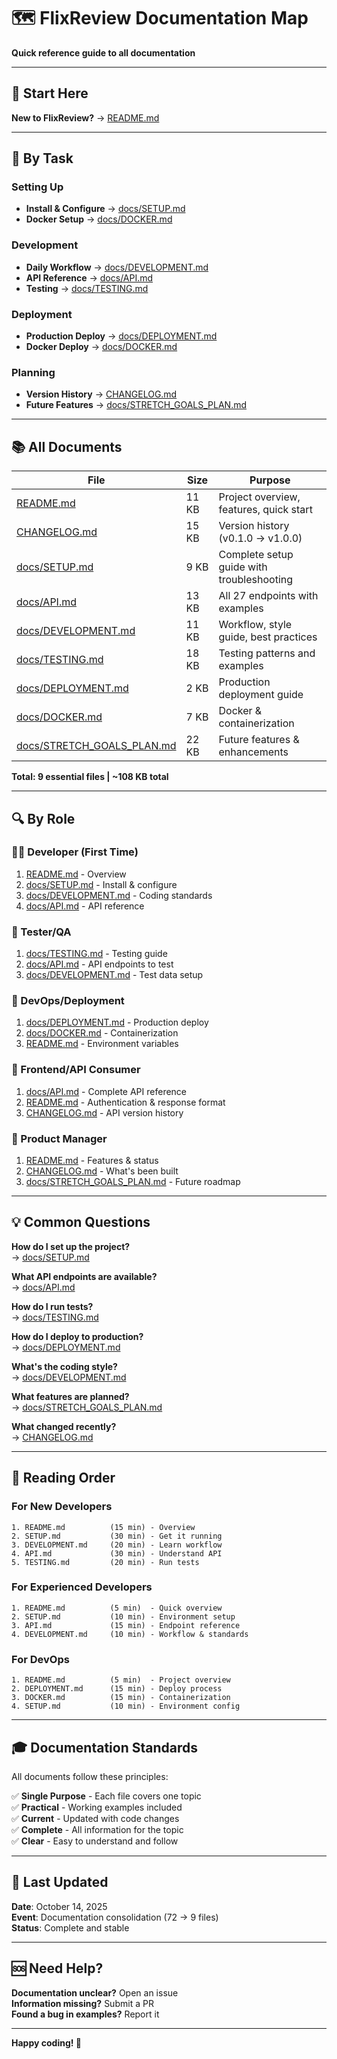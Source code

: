 # 🗺️ FlixReview Documentation Map

**Quick reference guide to all documentation**

---

## 📍 Start Here

**New to FlixReview?** → [README.md](../README.md)

---

## 🎯 By Task

### Setting Up
- **Install & Configure** → [docs/SETUP.md](docs/SETUP.md)
- **Docker Setup** → [docs/DOCKER.md](docs/DOCKER.md)

### Development
- **Daily Workflow** → [docs/DEVELOPMENT.md](docs/DEVELOPMENT.md)
- **API Reference** → [docs/API.md](docs/API.md)
- **Testing** → [docs/TESTING.md](docs/TESTING.md)

### Deployment
- **Production Deploy** → [docs/DEPLOYMENT.md](docs/DEPLOYMENT.md)
- **Docker Deploy** → [docs/DOCKER.md](docs/DOCKER.md)

### Planning
- **Version History** → [CHANGELOG.md](../CHANGELOG.md)
- **Future Features** → [docs/STRETCH_GOALS_PLAN.md](docs/STRETCH_GOALS_PLAN.md)

---

## 📚 All Documents

| File | Size | Purpose |
|------|------|---------|
| [README.md](../README.md) | 11 KB | Project overview, features, quick start |
| [CHANGELOG.md](../CHANGELOG.md) | 15 KB | Version history (v0.1.0 → v1.0.0) |
| [docs/SETUP.md](docs/SETUP.md) | 9 KB | Complete setup guide with troubleshooting |
| [docs/API.md](docs/API.md) | 13 KB | All 27 endpoints with examples |
| [docs/DEVELOPMENT.md](docs/DEVELOPMENT.md) | 11 KB | Workflow, style guide, best practices |
| [docs/TESTING.md](docs/TESTING.md) | 18 KB | Testing patterns and examples |
| [docs/DEPLOYMENT.md](docs/DEPLOYMENT.md) | 2 KB | Production deployment guide |
| [docs/DOCKER.md](docs/DOCKER.md) | 7 KB | Docker & containerization |
| [docs/STRETCH_GOALS_PLAN.md](docs/STRETCH_GOALS_PLAN.md) | 22 KB | Future features & enhancements |

**Total: 9 essential files | ~108 KB total**

---

## 🔍 By Role

### 👨‍💻 Developer (First Time)
1. [README.md](../README.md) - Overview
2. [docs/SETUP.md](docs/SETUP.md) - Install & configure
3. [docs/DEVELOPMENT.md](docs/DEVELOPMENT.md) - Coding standards
4. [docs/API.md](docs/API.md) - API reference

### 🧪 Tester/QA
1. [docs/TESTING.md](docs/TESTING.md) - Testing guide
2. [docs/API.md](docs/API.md) - API endpoints to test
3. [docs/DEVELOPMENT.md](docs/DEVELOPMENT.md) - Test data setup

### 🚀 DevOps/Deployment
1. [docs/DEPLOYMENT.md](docs/DEPLOYMENT.md) - Production deploy
2. [docs/DOCKER.md](docs/DOCKER.md) - Containerization
3. [README.md](../README.md) - Environment variables

### 📱 Frontend/API Consumer
1. [docs/API.md](docs/API.md) - Complete API reference
2. [README.md](../README.md) - Authentication & response format
3. [CHANGELOG.md](../CHANGELOG.md) - API version history

### 👔 Product Manager
1. [README.md](../README.md) - Features & status
2. [CHANGELOG.md](../CHANGELOG.md) - What's been built
3. [docs/STRETCH_GOALS_PLAN.md](docs/STRETCH_GOALS_PLAN.md) - Future roadmap

---

## 💡 Common Questions

**How do I set up the project?**  
→ [docs/SETUP.md](docs/SETUP.md)

**What API endpoints are available?**  
→ [docs/API.md](docs/API.md)

**How do I run tests?**  
→ [docs/TESTING.md](docs/TESTING.md)

**How do I deploy to production?**  
→ [docs/DEPLOYMENT.md](docs/DEPLOYMENT.md)

**What's the coding style?**  
→ [docs/DEVELOPMENT.md](docs/DEVELOPMENT.md)

**What features are planned?**  
→ [docs/STRETCH_GOALS_PLAN.md](docs/STRETCH_GOALS_PLAN.md)

**What changed recently?**  
→ [CHANGELOG.md](../CHANGELOG.md)

---

## 📖 Reading Order

### For New Developers
```
1. README.md          (15 min) - Overview
2. SETUP.md           (30 min) - Get it running
3. DEVELOPMENT.md     (20 min) - Learn workflow
4. API.md             (30 min) - Understand API
5. TESTING.md         (20 min) - Run tests
```

### For Experienced Developers
```
1. README.md          (5 min)  - Quick overview
2. SETUP.md           (10 min) - Environment setup
3. API.md             (15 min) - Endpoint reference
4. DEVELOPMENT.md     (10 min) - Workflow & standards
```

### For DevOps
```
1. README.md          (5 min)  - Project overview
2. DEPLOYMENT.md      (15 min) - Deploy process
3. DOCKER.md          (15 min) - Containerization
4. SETUP.md           (10 min) - Environment config
```

---

## 🎓 Documentation Standards

All documents follow these principles:

✅ **Single Purpose** - Each file covers one topic  
✅ **Practical** - Working examples included  
✅ **Current** - Updated with code changes  
✅ **Complete** - All information for the topic  
✅ **Clear** - Easy to understand and follow  

---

## 🔄 Last Updated

**Date**: October 14, 2025  
**Event**: Documentation consolidation (72 → 9 files)  
**Status**: Complete and stable  

---

## 🆘 Need Help?

**Documentation unclear?** Open an issue  
**Information missing?** Submit a PR  
**Found a bug in examples?** Report it  

---

**Happy coding! 🚀**
